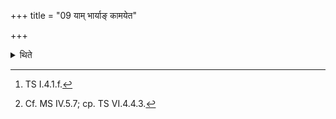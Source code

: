 +++
title = "09 याम् भार्याङ् कामयेत"

+++

<details><summary>थिते</summary>

9. With amba niṣava...[^1] (the sacrificer) should think of that wife whom he desires. She indeed desires him.[^2]  

[^1]: TS I.4.1.f.  

[^2]: Cf. MS IV.5.7; cp. TS VI.4.4.3.  
</details>
